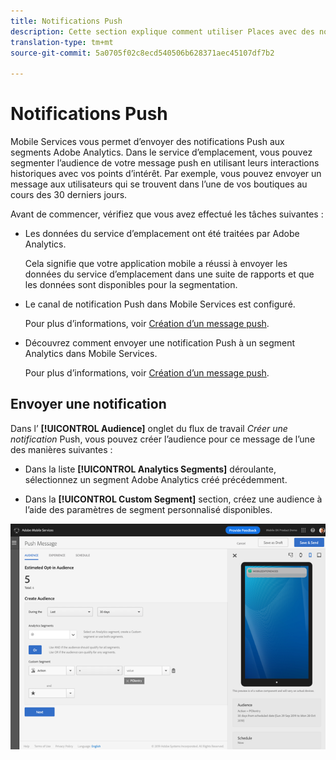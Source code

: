 ```yaml
---
title: Notifications Push
description: Cette section explique comment utiliser Places avec des notifications Push.
translation-type: tm+mt
source-git-commit: 5a0705f02c8ecd540506b628371aec45107df7b2

---
```



# Notifications Push

Mobile Services vous permet d’envoyer des notifications Push aux segments Adobe Analytics. Dans le service d’emplacement, vous pouvez segmenter l’audience de votre message push en utilisant leurs interactions historiques avec vos points d’intérêt. Par exemple, vous pouvez envoyer un message aux utilisateurs qui se trouvent dans l’une de vos boutiques au cours des 30 derniers jours.

Avant de commencer, vérifiez que vous avez effectué les tâches suivantes :

* Les données du service d’emplacement ont été traitées par Adobe Analytics.

   Cela signifie que votre application mobile a réussi à envoyer les données du service d’emplacement dans une suite de rapports et que les données sont disponibles pour la segmentation.

* Le canal de notification Push dans Mobile Services est configuré.

   Pour plus d’informations, voir [Création d’un message push](https://docs.adobe.com/content/help/en/mobile-services/using/manage-app-settings-ug/configuring-app/prerequisites-push-messaging.html).

* Découvrez comment envoyer une notification Push à un segment Analytics dans Mobile Services.

   Pour plus d’informations, voir [Création d’un message push](https://docs.adobe.com/content/help/en/mobile-services/using/messaging-ug/push-messages/t-create-push-message.html).

## Envoyer une notification

Dans l’ **[!UICONTROL Audience]** onglet du flux de travail *Créer une notification* Push, vous pouvez créer l’audience pour ce message de l’une des manières suivantes :

* Dans la liste **[!UICONTROL Analytics Segments]** déroulante, sélectionnez un segment Adobe Analytics créé précédemment.

* Dans la **[!UICONTROL Custom Segment]** section, créez une audience à l’aide des paramètres de segment personnalisé disponibles.

![configuration d’un message push](/help/assets/push-set-up.png)
